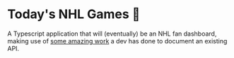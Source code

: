 # Today's NHL Games :ice_hockey:
A Typescript application that will (eventually) be an NHL fan dashboard, making use of [some amazing work](https://gitlab.com/dword4/nhlapi/-/blob/master/stats-api.md) a dev has done to document an existing API.